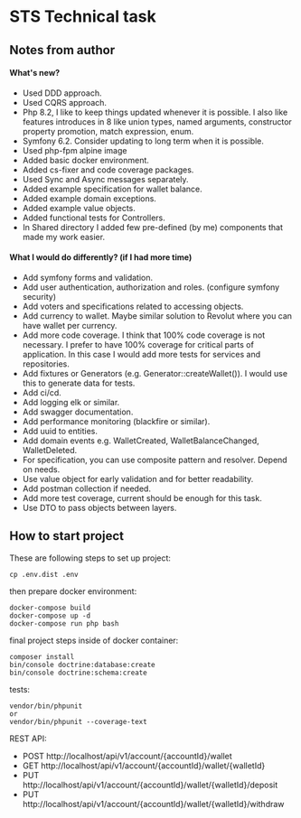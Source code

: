 # STS Technical task

## Notes from author

#### What's new?
- Used DDD approach.
- Used CQRS approach.
- Php 8.2, I like to keep things updated whenever it is possible. I also like features introduces in 8 like union types, named arguments, constructor property promotion, match expression, enum.
- Symfony 6.2. Consider updating to long term when it is possible.
- Used php-fpm alpine image
- Added basic docker environment.
- Added cs-fixer and code coverage packages.
- Used Sync and Async messages separately.
- Added example specification for wallet balance.
- Added example domain exceptions.
- Added example value objects.
- Added functional tests for Controllers.
- In Shared directory I added few pre-defined (by me) components that made my work easier.

#### What I would do differently? (if I had more time)
- Add symfony forms and validation.
- Add user authentication, authorization and roles. (configure symfony security)
- Add voters and specifications related to accessing objects.
- Add currency to wallet. Maybe similar solution to Revolut where you can have wallet per currency.
- Add more code coverage. I think that 100% code coverage is not necessary. I prefer to have 100% coverage for critical parts of application. In this case I would add more tests for services and repositories.
- Add fixtures or Generators (e.g. Generator::createWallet()). I would use this to generate data for tests.
- Add ci/cd.
- Add logging elk or similar.
- Add swagger documentation.
- Add performance monitoring (blackfire or similar).
- Add uuid to entities. 
- Add domain events e.g. WalletCreated, WalletBalanceChanged, WalletDeleted.
- For specification, you can use composite pattern and resolver. Depend on needs.
- Use value object for early validation and for better readability.
- Add postman collection if needed.
- Add more test coverage, current should be enough for this task.
- Use DTO to pass objects between layers.

## How to start project

These are following steps to set up project:

```
cp .env.dist .env
```
then prepare docker environment:
```
docker-compose build
docker-compose up -d
docker-compose run php bash
```

final project steps inside of docker container:
```
composer install
bin/console doctrine:database:create
bin/console doctrine:schema:create
```

tests:
```
vendor/bin/phpunit
or
vendor/bin/phpunit --coverage-text
```

REST API:
- POST http://localhost/api/v1/account/{accountId}/wallet
- GET http://localhost/api/v1/account/{accountId}/wallet/{walletId}
- PUT http://localhost/api/v1/account/{accountId}/wallet/{walletId}/deposit
- PUT http://localhost/api/v1/account/{accountId}/wallet/{walletId}/withdraw

